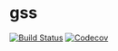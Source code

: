 # gss

[![Build Status](https://ci.appveyor.com/api/projects/status/github/Aleksandra1818/gss.jl?svg=true)](https://ci.appveyor.com/project/Aleksandra1818/gss-jl)
[![Codecov](https://codecov.io/gh/Aleksandra1818/gss.jl/branch/master/graph/badge.svg)](https://codecov.io/gh/Aleksandra1818/gss.jl)
